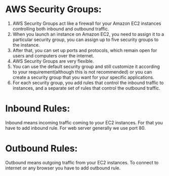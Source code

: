 # AWS Security Groups:
1. AWS Security Groups act like a firewall for your Amazon EC2 instances controlling both inbound and outbound traffic. 
2. When you launch an instance on Amazon EC2, you need to assign it to a particular security group, you can assign up to five security groups to the instance.
3. After that, you can set up ports and protocols, which remain open for users and computers over the internet.
4. AWS Security Groups are very flexible. 
5. You can use the default security group and still customize it according to your requirement(although this is not recommended) or you can create a security group that you want for your specific applications.
6. For each security group, you add rules that control the inbound traffic to instances, and a separate set of rules that control the outbound traffic.

# Inbound Rules:
Inbound means incoming traffic coming to your EC2 instances. For that you have to add inbound rule. For web server generally we use port 80.

# Outbound Rules:
Outbound means outgoing traffic from your EC2 instances. To connect to internet or any browser you have to add outbound rule.
